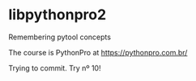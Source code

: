 # libpythonpro2
Remembering pytool concepts

The course is PythonPro at https://pythonpro.com.br/

Trying to commit. Try nº 10!